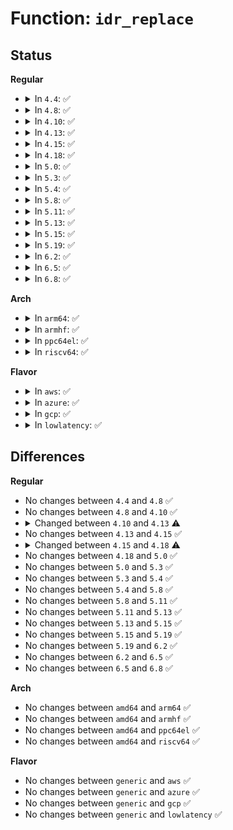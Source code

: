 # Function: <code>idr_replace</code>

## Status
<b>Regular</b>
<ul>
<li>
<details>
<summary>In <code>4.4</code>: ✅</summary>

```c
void *idr_replace(struct idr *idp, void *ptr, int id);
```

**Collision:** Unique Global

**Inline:** No

**Transformation:** False

**Instances:**

```
In lib/idr.c (ffffffff813e9ea0)
Location: lib/idr.c:793
Inline: False
Direct callers:
  - kernel/cgroup.c:cgroup_idr_replace
  - drivers/md/dm.c:__dm_destroy
  - drivers/md/dm.c:dm_create
```
**Symbols:**

```
ffffffff813e9ea0-ffffffff813e9f44: idr_replace (STB_GLOBAL)
```
</details>
</li>
<li>
<details>
<summary>In <code>4.8</code>: ✅</summary>

```c
void *idr_replace(struct idr *idp, void *ptr, int id);
```

**Collision:** Unique Global

**Inline:** No

**Transformation:** False

**Instances:**

```
In lib/idr.c (ffffffff81430280)
Location: lib/idr.c:793
Inline: False
Direct callers:
  - kernel/cgroup.c:cgroup_idr_replace
  - mm/memcontrol.c:mem_cgroup_css_alloc
  - drivers/md/dm.c:__dm_destroy
  - drivers/md/dm.c:dm_create
```
**Symbols:**

```
ffffffff81430280-ffffffff81430320: idr_replace (STB_GLOBAL)
```
</details>
</li>
<li>
<details>
<summary>In <code>4.10</code>: ✅</summary>

```c
void *idr_replace(struct idr *idp, void *ptr, int id);
```

**Collision:** Unique Global

**Inline:** No

**Transformation:** False

**Instances:**

```
In lib/idr.c (ffffffff8144c4b0)
Location: lib/idr.c:793
Inline: False
Direct callers:
  - kernel/cgroup.c:cgroup_idr_replace
  - mm/memcontrol.c:mem_cgroup_css_alloc
  - drivers/char/tpm/tpm-chip.c:tpm_chip_unregister
  - drivers/md/dm.c:__dm_destroy
  - drivers/md/dm.c:dm_create
```
**Symbols:**

```
ffffffff8144c4b0-ffffffff8144c553: idr_replace (STB_GLOBAL)
```
</details>
</li>
<li>
<details>
<summary>In <code>4.13</code>: ✅</summary>

```c
void *idr_replace(struct idr *idr, void *ptr, int id);
```

**Collision:** Unique Global

**Inline:** No

**Transformation:** False

**Instances:**

```
In lib/idr.c (ffffffff818ecb90)
Location: lib/idr.c:151
Inline: False
Direct callers:
  - kernel/cgroup/cgroup.c:cgroup_idr_replace
  - mm/memcontrol.c:mem_cgroup_css_alloc
  - drivers/char/tpm/tpm-chip.c:tpm_chip_unregister
  - drivers/md/dm.c:__dm_destroy
  - drivers/md/dm.c:dm_create
```
**Symbols:**

```
ffffffff818ecb90-ffffffff818ecc4b: idr_replace (STB_GLOBAL)
```
</details>
</li>
<li>
<details>
<summary>In <code>4.15</code>: ✅</summary>

```c
void *idr_replace(struct idr *idr, void *ptr, int id);
```

**Collision:** Unique Global

**Inline:** No

**Transformation:** False

**Instances:**

```
In lib/idr.c (ffffffff81972c50)
Location: lib/idr.c:152
Inline: False
Direct callers:
  - kernel/pid.c:alloc_pid
  - kernel/cgroup/cgroup.c:cgroup_idr_replace
  - mm/memcontrol.c:mem_cgroup_css_alloc
  - drivers/char/tpm/tpm-chip.c:tpm_chip_unregister
  - drivers/md/dm.c:__dm_destroy
  - drivers/md/dm.c:dm_create
```
**Symbols:**

```
ffffffff81972c50-ffffffff81972c6a: idr_replace (STB_GLOBAL)
```
</details>
</li>
<li>
<details>
<summary>In <code>4.18</code>: ✅</summary>

```c
void *idr_replace(struct idr *idr, void *ptr, long unsigned int id);
```

**Collision:** Unique Global

**Inline:** No

**Transformation:** False

**Instances:**

```
In lib/idr.c (ffffffff819cf190)
Location: lib/idr.c:292
Inline: False
Direct callers:
  - kernel/pid.c:alloc_pid
  - kernel/cgroup/cgroup.c:cgroup_idr_replace
  - mm/memcontrol.c:mem_cgroup_css_alloc
  - security/apparmor/secid.c:aa_secid_update
  - drivers/char/tpm/tpm-chip.c:tpm_chip_unregister
  - drivers/md/dm.c:__dm_destroy
  - drivers/md/dm.c:dm_create
  - net/sched/act_api.c:tcf_idr_insert
```
**Symbols:**

```
ffffffff819cf190-ffffffff819cf24a: idr_replace (STB_GLOBAL)
```
</details>
</li>
<li>
<details>
<summary>In <code>5.0</code>: ✅</summary>

```c
void *idr_replace(struct idr *idr, void *ptr, long unsigned int id);
```

**Collision:** Unique Global

**Inline:** No

**Transformation:** False

**Instances:**

```
In lib/idr.c (ffffffff81a08600)
Location: lib/idr.c:288
Inline: False
Direct callers:
  - kernel/pid.c:alloc_pid
  - kernel/cgroup/cgroup.c:cgroup_idr_replace
  - mm/vmscan.c:register_shrinker_prepared
  - mm/memcontrol.c:mem_cgroup_css_alloc
  - drivers/char/tpm/tpm-chip.c:tpm_chip_unregister
  - drivers/md/dm.c:__dm_destroy
  - drivers/md/dm.c:dm_create
  - net/sched/act_api.c:tcf_idr_check_alloc
  - net/sched/act_api.c:tcf_idr_insert
```
**Symbols:**

```
ffffffff81a08600-ffffffff81a086a0: idr_replace (STB_GLOBAL)
```
</details>
</li>
<li>
<details>
<summary>In <code>5.3</code>: ✅</summary>

```c
void *idr_replace(struct idr *idr, void *ptr, long unsigned int id);
```

**Collision:** Unique Global

**Inline:** No

**Transformation:** False

**Instances:**

```
In lib/idr.c (ffffffff81a77fb0)
Location: lib/idr.c:299
Inline: False
Direct callers:
  - kernel/pid.c:alloc_pid
  - kernel/cgroup/cgroup.c:cgroup_idr_replace
  - mm/vmscan.c:register_shrinker_prepared
  - mm/memcontrol.c:mem_cgroup_alloc
  - ipc/util.c:ipc_addid
  - drivers/char/tpm/tpm-chip.c:tpm_chip_unregister
  - drivers/md/dm.c:__dm_destroy
  - drivers/md/dm.c:alloc_dev
  - net/sched/act_api.c:tcf_idr_check_alloc
  - net/sched/act_api.c:tcf_idr_insert
```
**Symbols:**

```
ffffffff81a77fb0-ffffffff81a78052: idr_replace (STB_GLOBAL)
```
</details>
</li>
<li>
<details>
<summary>In <code>5.4</code>: ✅</summary>

```c
void *idr_replace(struct idr *idr, void *ptr, long unsigned int id);
```

**Collision:** Unique Global

**Inline:** No

**Transformation:** False

**Instances:**

```
In lib/idr.c (ffffffff81aaf380)
Location: lib/idr.c:290
Inline: False
Direct callers:
  - kernel/pid.c:alloc_pid
  - kernel/cgroup/cgroup.c:cgroup_idr_replace
  - mm/vmscan.c:register_shrinker_prepared
  - mm/memcontrol.c:mem_cgroup_alloc
  - ipc/util.c:ipc_addid
  - drivers/char/tpm/tpm-chip.c:tpm_chip_unregister
  - drivers/md/dm.c:__dm_destroy
  - drivers/md/dm.c:alloc_dev
  - net/sched/act_api.c:tcf_idr_check_alloc
  - net/sched/act_api.c:tcf_idr_insert
```
**Symbols:**

```
ffffffff81aaf380-ffffffff81aaf422: idr_replace (STB_GLOBAL)
```
</details>
</li>
<li>
<details>
<summary>In <code>5.8</code>: ✅</summary>

```c
void *idr_replace(struct idr *idr, void *ptr, long unsigned int id);
```

**Collision:** Unique Global

**Inline:** No

**Transformation:** False

**Instances:**

```
In lib/idr.c (ffffffff815e90a0)
Location: lib/idr.c:290
Inline: False
Direct callers:
  - kernel/pid.c:alloc_pid
  - kernel/cgroup/cgroup.c:css_create
  - kernel/cgroup/cgroup.c:css_release_work_fn
  - mm/vmscan.c:register_shrinker
  - mm/memcontrol.c:mem_cgroup_alloc
  - ipc/util.c:ipc_addid
  - security/apparmor/secid.c:aa_secid_update
  - block/genhd.c:del_gendisk
  - drivers/char/tpm/tpm-chip.c:tpm_chip_unregister
  - drivers/char/tpm/tpm-chip.c:tpm_add_char_device
  - drivers/md/dm.c:__dm_destroy
  - drivers/md/dm.c:alloc_dev
  - net/sched/act_api.c:tcf_idr_check_alloc
  - net/sched/act_api.c:tcf_idr_insert
```
**Symbols:**

```
ffffffff815e90a0-ffffffff815e9142: idr_replace (STB_GLOBAL)
```
</details>
</li>
<li>
<details>
<summary>In <code>5.11</code>: ✅</summary>

```c
void *idr_replace(struct idr *idr, void *ptr, long unsigned int id);
```

**Collision:** Unique Global

**Inline:** No

**Transformation:** False

**Instances:**

```
In lib/idr.c (ffffffff8160e150)
Location: lib/idr.c:290
Inline: False
Direct callers:
  - kernel/pid.c:alloc_pid
  - kernel/cgroup/cgroup.c:css_create
  - kernel/cgroup/cgroup.c:css_release_work_fn
  - mm/vmscan.c:register_shrinker
  - mm/memcontrol.c:mem_cgroup_alloc
  - ipc/util.c:ipc_addid
  - security/apparmor/secid.c:aa_secid_update
  - drivers/char/tpm/tpm-chip.c:tpm_chip_unregister
  - drivers/char/tpm/tpm-chip.c:tpm_add_char_device
  - drivers/md/dm.c:__dm_destroy
  - drivers/md/dm.c:alloc_dev
  - net/sched/act_api.c:tcf_idr_insert_many
  - net/sched/act_api.c:tcf_idr_check_alloc
```
**Symbols:**

```
ffffffff8160e150-ffffffff8160e1f2: idr_replace (STB_GLOBAL)
```
</details>
</li>
<li>
<details>
<summary>In <code>5.13</code>: ✅</summary>

```c
void *idr_replace(struct idr *idr, void *ptr, long unsigned int id);
```

**Collision:** Unique Global

**Inline:** No

**Transformation:** False

**Instances:**

```
In lib/idr.c (ffffffff815f18a0)
Location: lib/idr.c:290
Inline: False
Direct callers:
  - kernel/pid.c:alloc_pid
  - kernel/cgroup/cgroup.c:css_create
  - kernel/cgroup/cgroup.c:css_release_work_fn
  - mm/memcontrol.c:mem_cgroup_alloc
  - ipc/util.c:ipc_addid
  - security/apparmor/secid.c:aa_secid_update
  - drivers/char/tpm/tpm-chip.c:tpm_chip_unregister
  - drivers/md/dm.c:__dm_destroy
  - drivers/md/dm.c:alloc_dev
  - net/sched/act_api.c:tcf_idr_insert_many
  - net/sched/act_api.c:tcf_idr_check_alloc
```
**Symbols:**

```
ffffffff815f18a0-ffffffff815f1942: idr_replace (STB_GLOBAL)
```
</details>
</li>
<li>
<details>
<summary>In <code>5.15</code>: ✅</summary>

```c
void *idr_replace(struct idr *idr, void *ptr, long unsigned int id);
```

**Collision:** Unique Global

**Inline:** No

**Transformation:** False

**Instances:**

```
In lib/idr.c (ffffffff8165ea10)
Location: lib/idr.c:290
Inline: False
Direct callers:
  - kernel/pid.c:alloc_pid
  - kernel/cgroup/cgroup.c:css_create
  - kernel/cgroup/cgroup.c:css_release_work_fn
  - mm/memcontrol.c:mem_cgroup_alloc
  - security/apparmor/secid.c:aa_secid_update
  - drivers/char/tpm/tpm-chip.c:tpm_chip_unregister
  - drivers/md/dm.c:__dm_destroy
  - drivers/md/dm.c:alloc_dev
  - net/sched/act_api.c:tcf_idr_insert_many
  - net/sched/act_api.c:tcf_idr_check_alloc
```
**Symbols:**

```
ffffffff8165ea10-ffffffff8165eab2: idr_replace (STB_GLOBAL)
```
</details>
</li>
<li>
<details>
<summary>In <code>5.19</code>: ✅</summary>

```c
void *idr_replace(struct idr *idr, void *ptr, long unsigned int id);
```

**Collision:** Unique Global

**Inline:** No

**Transformation:** False

**Instances:**

```
In lib/idr.c (ffffffff817782b0)
Location: lib/idr.c:290
Inline: False
Direct callers:
  - kernel/pid.c:alloc_pid
  - kernel/cgroup/cgroup.c:css_create
  - kernel/cgroup/cgroup.c:css_release_work_fn
  - mm/memcontrol.c:mem_cgroup_alloc
  - drivers/char/tpm/tpm-chip.c:tpm_chip_unregister
  - drivers/md/dm.c:__dm_destroy
  - drivers/md/dm.c:alloc_dev
  - net/sched/act_api.c:tcf_idr_insert_many
  - net/sched/act_api.c:tcf_idr_check_alloc
```
**Symbols:**

```
ffffffff817782b0-ffffffff81778364: idr_replace (STB_GLOBAL)
```
</details>
</li>
<li>
<details>
<summary>In <code>6.2</code>: ✅</summary>

```c
void *idr_replace(struct idr *idr, void *ptr, long unsigned int id);
```

**Collision:** Unique Global

**Inline:** No

**Transformation:** False

**Instances:**

```
In lib/idr.c (ffffffff82021030)
Location: lib/idr.c:290
Inline: False
Direct callers:
  - kernel/pid.c:alloc_pid
  - kernel/cgroup/cgroup.c:css_create
  - kernel/cgroup/cgroup.c:css_release_work_fn
  - mm/memcontrol.c:mem_cgroup_alloc
  - drivers/char/tpm/tpm-chip.c:tpm_chip_unregister
  - drivers/md/dm.c:__dm_destroy
  - drivers/md/dm.c:alloc_dev
  - net/sched/act_api.c:tcf_idr_insert_many
  - net/sched/act_api.c:tcf_idr_check_alloc
```
**Symbols:**

```
ffffffff82021030-ffffffff820210e4: idr_replace (STB_GLOBAL)
```
</details>
</li>
<li>
<details>
<summary>In <code>6.5</code>: ✅</summary>

```c
void *idr_replace(struct idr *idr, void *ptr, long unsigned int id);
```

**Collision:** Unique Global

**Inline:** No

**Transformation:** False

**Instances:**

```
In lib/idr.c (ffffffff820a1050)
Location: lib/idr.c:290
Inline: False
Direct callers:
  - kernel/pid.c:alloc_pid
  - kernel/cgroup/cgroup.c:css_create
  - kernel/cgroup/cgroup.c:css_release_work_fn
  - mm/memcontrol.c:mem_cgroup_alloc
  - drivers/char/tpm/tpm-chip.c:tpm_chip_unregister
  - drivers/md/dm.c:__dm_destroy
  - drivers/md/dm.c:alloc_dev
  - net/sched/act_api.c:tcf_idr_insert_many
  - net/sched/act_api.c:tcf_idr_check_alloc
```
**Symbols:**

```
ffffffff820a1050-ffffffff820a1104: idr_replace (STB_GLOBAL)
```
</details>
</li>
<li>
<details>
<summary>In <code>6.8</code>: ✅</summary>

```c
void *idr_replace(struct idr *idr, void *ptr, long unsigned int id);
```

**Collision:** Unique Global

**Inline:** No

**Transformation:** False

**Instances:**

```
In lib/idr.c (ffffffff82179030)
Location: lib/idr.c:290
Inline: False
Direct callers:
  - kernel/pid.c:alloc_pid
  - kernel/cgroup/cgroup.c:css_create
  - kernel/cgroup/cgroup.c:css_release_work_fn
  - mm/memcontrol.c:mem_cgroup_css_online
  - drivers/char/tpm/tpm-chip.c:tpm_chip_unregister
  - drivers/gpu/drm/drm_auth.c:drm_authmagic
  - drivers/gpu/drm/drm_drv.c:drm_minor_unregister
  - drivers/gpu/drm/drm_drv.c:drm_minor_register
  - drivers/gpu/drm/drm_gem.c:drm_gem_handle_delete
  - drivers/gpu/drm/drm_mode_object.c:drm_mode_object_register
  - drivers/accel/drm_accel.c:accel_minor_replace
  - drivers/md/dm.c:__dm_destroy
  - drivers/md/dm.c:alloc_dev
  - net/sched/act_api.c:tcf_idr_insert_many
```
**Symbols:**

```
ffffffff82179030-ffffffff821790e4: idr_replace (STB_GLOBAL)
```
</details>
</li>
</ul>
<b>Arch</b>
<ul>
<li>
<details>
<summary>In <code>arm64</code>: ✅</summary>

```c
void *idr_replace(struct idr *idr, void *ptr, long unsigned int id);
```

**Collision:** Unique Global

**Inline:** No

**Transformation:** False

**Instances:**

```
In lib/idr.c (ffff800010d88c00)
Location: lib/idr.c:290
Inline: False
Direct callers:
  - kernel/pid.c:alloc_pid
  - kernel/cgroup/cgroup.c:cgroup_idr_replace
  - mm/vmscan.c:register_shrinker_prepared
  - mm/memcontrol.c:mem_cgroup_alloc
  - ipc/util.c:ipc_addid
  - drivers/char/tpm/tpm-chip.c:tpm_chip_unregister
  - drivers/md/dm.c:__dm_destroy
  - drivers/md/dm.c:alloc_dev
  - net/sched/act_api.c:tcf_idr_check_alloc
  - net/sched/act_api.c:tcf_idr_insert
```
**Symbols:**

```
ffff800010d88c00-ffff800010d88cb4: idr_replace (STB_GLOBAL)
```
</details>
</li>
<li>
<details>
<summary>In <code>armhf</code>: ✅</summary>

```c
void *idr_replace(struct idr *idr, void *ptr, long unsigned int id);
```

**Collision:** Unique Global

**Inline:** No

**Transformation:** False

**Instances:**

```
In lib/idr.c (c0e83b1c)
Location: lib/idr.c:290
Inline: False
Direct callers:
  - kernel/pid.c:alloc_pid
  - kernel/cgroup/cgroup.c:cgroup_idr_replace
  - mm/vmscan.c:register_shrinker_prepared
  - mm/memcontrol.c:mem_cgroup_css_alloc
  - ipc/util.c:ipc_addid
  - drivers/char/tpm/tpm-chip.c:tpm_chip_unregister
  - drivers/md/dm.c:__dm_destroy
  - drivers/md/dm.c:alloc_dev
  - net/sched/act_api.c:tcf_idr_check_alloc
  - net/sched/act_api.c:tcf_idr_insert
```
**Symbols:**

```
c0e83b1c-c0e83bd8: idr_replace (STB_GLOBAL)
```
</details>
</li>
<li>
<details>
<summary>In <code>ppc64el</code>: ✅</summary>

```c
void *idr_replace(struct idr *idr, void *ptr, long unsigned int id);
```

**Collision:** Unique Global

**Inline:** No

**Transformation:** False

**Instances:**

```
In lib/idr.c (c000000000ec95a0)
Location: lib/idr.c:290
Inline: False
Direct callers:
  - kernel/pid.c:alloc_pid
  - kernel/cgroup/cgroup.c:cgroup_idr_replace
  - mm/vmscan.c:register_shrinker_prepared
  - mm/memcontrol.c:mem_cgroup_css_alloc
  - ipc/util.c:ipc_addid
  - drivers/char/tpm/tpm-chip.c:tpm_chip_unregister
  - drivers/md/dm.c:__dm_destroy
  - drivers/md/dm.c:alloc_dev
  - net/sched/act_api.c:tcf_idr_check_alloc
  - net/sched/act_api.c:tcf_idr_insert
```
**Symbols:**

```
c000000000ec95a0-c000000000ec9684: idr_replace (STB_GLOBAL)
```
</details>
</li>
<li>
<details>
<summary>In <code>riscv64</code>: ✅</summary>

```c
void *idr_replace(struct idr *idr, void *ptr, long unsigned int id);
```

**Collision:** Unique Global

**Inline:** No

**Transformation:** False

**Instances:**

```
In lib/idr.c (ffffffe0008b2a98)
Location: lib/idr.c:290
Inline: False
Direct callers:
  - kernel/pid.c:alloc_pid
  - kernel/cgroup/cgroup.c:cgroup_idr_replace
  - mm/vmscan.c:register_shrinker_prepared
  - mm/memcontrol.c:mem_cgroup_css_alloc
  - ipc/util.c:ipc_addid
  - drivers/char/tpm/tpm-chip.c:tpm_chip_unregister
  - drivers/md/dm.c:__dm_destroy
  - drivers/md/dm.c:alloc_dev
  - net/sched/act_api.c:tcf_idr_check_alloc
  - net/sched/act_api.c:tcf_idr_insert
```
**Symbols:**

```
ffffffe0008b2a98-ffffffe0008b2b0c: idr_replace (STB_GLOBAL)
```
</details>
</li>
</ul>
<b>Flavor</b>
<ul>
<li>
<details>
<summary>In <code>aws</code>: ✅</summary>

```c
void *idr_replace(struct idr *idr, void *ptr, long unsigned int id);
```

**Collision:** Unique Global

**Inline:** No

**Transformation:** False

**Instances:**

```
In lib/idr.c (ffffffff81a4e1d0)
Location: lib/idr.c:290
Inline: False
Direct callers:
  - kernel/pid.c:alloc_pid
  - kernel/cgroup/cgroup.c:cgroup_idr_replace
  - mm/vmscan.c:register_shrinker_prepared
  - mm/memcontrol.c:mem_cgroup_alloc
  - ipc/util.c:ipc_addid
  - drivers/char/tpm/tpm-chip.c:tpm_chip_unregister
  - drivers/md/dm.c:__dm_destroy
  - drivers/md/dm.c:alloc_dev
  - net/sched/act_api.c:tcf_idr_check_alloc
  - net/sched/act_api.c:tcf_idr_insert
```
**Symbols:**

```
ffffffff81a4e1d0-ffffffff81a4e272: idr_replace (STB_GLOBAL)
```
</details>
</li>
<li>
<details>
<summary>In <code>azure</code>: ✅</summary>

```c
void *idr_replace(struct idr *idr, void *ptr, long unsigned int id);
```

**Collision:** Unique Global

**Inline:** No

**Transformation:** False

**Instances:**

```
In lib/idr.c (ffffffff81a0b2c0)
Location: lib/idr.c:290
Inline: False
Direct callers:
  - kernel/pid.c:alloc_pid
  - kernel/cgroup/cgroup.c:cgroup_idr_replace
  - mm/vmscan.c:register_shrinker_prepared
  - mm/memcontrol.c:mem_cgroup_alloc
  - ipc/util.c:ipc_addid
  - drivers/char/tpm/tpm-chip.c:tpm_chip_unregister
  - drivers/md/dm.c:__dm_destroy
  - drivers/md/dm.c:alloc_dev
  - net/sched/act_api.c:tcf_idr_check_alloc
  - net/sched/act_api.c:tcf_idr_insert
```
**Symbols:**

```
ffffffff81a0b2c0-ffffffff81a0b362: idr_replace (STB_GLOBAL)
```
</details>
</li>
<li>
<details>
<summary>In <code>gcp</code>: ✅</summary>

```c
void *idr_replace(struct idr *idr, void *ptr, long unsigned int id);
```

**Collision:** Unique Global

**Inline:** No

**Transformation:** False

**Instances:**

```
In lib/idr.c (ffffffff81aba5c0)
Location: lib/idr.c:290
Inline: False
Direct callers:
  - kernel/pid.c:alloc_pid
  - kernel/cgroup/cgroup.c:cgroup_idr_replace
  - mm/vmscan.c:register_shrinker_prepared
  - mm/memcontrol.c:mem_cgroup_alloc
  - ipc/util.c:ipc_addid
  - drivers/char/tpm/tpm-chip.c:tpm_chip_unregister
  - drivers/md/dm.c:__dm_destroy
  - drivers/md/dm.c:alloc_dev
  - net/sched/act_api.c:tcf_idr_check_alloc
  - net/sched/act_api.c:tcf_idr_insert
```
**Symbols:**

```
ffffffff81aba5c0-ffffffff81aba662: idr_replace (STB_GLOBAL)
```
</details>
</li>
<li>
<details>
<summary>In <code>lowlatency</code>: ✅</summary>

```c
void *idr_replace(struct idr *idr, void *ptr, long unsigned int id);
```

**Collision:** Unique Global

**Inline:** No

**Transformation:** False

**Instances:**

```
In lib/idr.c (ffffffff81ac6a10)
Location: lib/idr.c:290
Inline: False
Direct callers:
  - kernel/pid.c:alloc_pid
  - kernel/cgroup/cgroup.c:cgroup_idr_replace
  - mm/vmscan.c:register_shrinker_prepared
  - mm/memcontrol.c:mem_cgroup_alloc
  - ipc/util.c:ipc_addid
  - drivers/char/tpm/tpm-chip.c:tpm_chip_unregister
  - drivers/md/dm.c:__dm_destroy
  - drivers/md/dm.c:alloc_dev
  - net/sched/act_api.c:tcf_idr_check_alloc
  - net/sched/act_api.c:tcf_idr_insert
```
**Symbols:**

```
ffffffff81ac6a10-ffffffff81ac6ab2: idr_replace (STB_GLOBAL)
```
</details>
</li>
</ul>

## Differences
<b>Regular</b>
<ul>
<li>
No changes between <code>4.4</code> and <code>4.8</code> ✅
</li>
<li>
No changes between <code>4.8</code> and <code>4.10</code> ✅
</li>
<li>
<details>
<summary>Changed between <code>4.10</code> and <code>4.13</code> ⚠️</summary>
<ul>
<li>
<b>Param added. </b>
<code>struct idr *idr</code>
</li>
<li>
<b>Param removed. </b>
<code>struct idr *idp</code>
</li>
</ul>
</details>
</li>
<li>
No changes between <code>4.13</code> and <code>4.15</code> ✅
</li>
<li>
<details>
<summary>Changed between <code>4.15</code> and <code>4.18</code> ⚠️</summary>
<ul>
<li>
<b>Param type changed. </b>
<code>int id</code> ➡️ <code>long unsigned int id</code>
</li>
</ul>
</details>
</li>
<li>
No changes between <code>4.18</code> and <code>5.0</code> ✅
</li>
<li>
No changes between <code>5.0</code> and <code>5.3</code> ✅
</li>
<li>
No changes between <code>5.3</code> and <code>5.4</code> ✅
</li>
<li>
No changes between <code>5.4</code> and <code>5.8</code> ✅
</li>
<li>
No changes between <code>5.8</code> and <code>5.11</code> ✅
</li>
<li>
No changes between <code>5.11</code> and <code>5.13</code> ✅
</li>
<li>
No changes between <code>5.13</code> and <code>5.15</code> ✅
</li>
<li>
No changes between <code>5.15</code> and <code>5.19</code> ✅
</li>
<li>
No changes between <code>5.19</code> and <code>6.2</code> ✅
</li>
<li>
No changes between <code>6.2</code> and <code>6.5</code> ✅
</li>
<li>
No changes between <code>6.5</code> and <code>6.8</code> ✅
</li>
</ul>
<b>Arch</b>
<ul>
<li>
No changes between <code>amd64</code> and <code>arm64</code> ✅
</li>
<li>
No changes between <code>amd64</code> and <code>armhf</code> ✅
</li>
<li>
No changes between <code>amd64</code> and <code>ppc64el</code> ✅
</li>
<li>
No changes between <code>amd64</code> and <code>riscv64</code> ✅
</li>
</ul>
<b>Flavor</b>
<ul>
<li>
No changes between <code>generic</code> and <code>aws</code> ✅
</li>
<li>
No changes between <code>generic</code> and <code>azure</code> ✅
</li>
<li>
No changes between <code>generic</code> and <code>gcp</code> ✅
</li>
<li>
No changes between <code>generic</code> and <code>lowlatency</code> ✅
</li>
</ul>
